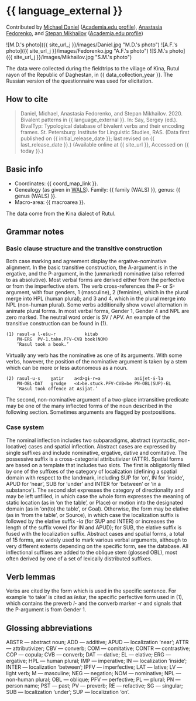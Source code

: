 # {{ language_external }}

Contributed by [Michael Daniel](https://mishadaniel.github.io/) ([Academia.edu profile](https://hse-ru.academia.edu/MichaelDaniel)), [Anastasia Fedorenko](https://www.hse.ru/org/persons/210290817
), and [Stepan Mikhailov](https://www.hse.ru/staff/sm) ([Academia.edu profile](https://scopus.academia.edu/StepanMikhailov))

![M.D.'s photo]({{ site_url_j }}/images/Daniel.jpg "M.D.'s photo")
![A.F.'s photo]({{ site_url_j }}/images/Fedorenko.jpg "A.F.'s photo")
![S.M.'s photo]({{ site_url_j }}/images/Mikhailov.jpg "S.M.'s photo")

The data were collected during the fieldtrips to the village of Kina, Rutul rayon of the Republic of Daghestan, in {{ data_collection_year }}. The Russian version of the questionnaire was used for elicitation.

## How to cite

> Daniel, Michael, Anastasia Fedorenko, and Stepan Mikhailov. 2020. Bivalent patterns in {{ language_external }}. In: Say, Sergey (ed.). BivalTyp: Typological database of bivalent verbs and their encoding frames. St. Petersburg: Institute for Linguistic Studies, RAS. (Data first published on {{ initial_release_date }}; last revised on {{ last_release_date }}.) (Available online at {{ site_url }}, Accessed on {{ today }}.)

## Basic info

- Coordinates: {{ coord_map_link }}.
- Genealogy (as given in [WALS](https://wals.info/)). Family: {{ family (WALS) }}, genus: {{ genus (WALS) }}.
- Macro-area: {{ macroarea }}.

The data come from the Kina dialect of Rutul.

## Grammar notes

### Basic clause structure and the transitive construction

Both case marking and agreement display the ergative-nominative alignment. In the basic transitive construction, the A-argument is in the ergative, and the P-argument, in the (unmarked) nominative (also referred to as absolutive). Most verbal forms are derived either from the perfective or from the imperfective stem. The verb cross-references the P- or S-argument, with four genders, 1 (masculine), 2 (feminine), which in the plural merge into HPL (human plural); and 3 and 4, which in the plural merge into NPL (non-human plural). Some verbs additionally show vowel alternation in animate plural forms. In most verbal forms, Gender 1, Gender 4 and NPL are zero marked. The neutral word order is SV / APV. An example of the transitive construction can be found in (1).

```
(1) rasul-a l-ešu-r           kitab
    PN-ERG  PV-1.take.PFV-CVB book(NOM)
    ‘Rasul took a book.’
```


Virtually any verb has the nominative as one of its arguments. With some verbs, however, the position of the nominative argument is taken by a stem which can be more or less autonomous as a noun.

```
(2) rasul-u-s    χatir    a<d>gɨ-r=a             asijet-ɨ-la
    PN-OBL-DAT   grudge   <4>be.stuck.PFV-CVB=be PN-OBL(SUP)-EL
    ‘Rasul took offence at Asijat.’
```

The second, non-nominative argument of a two-place intransitive predicate may be one of the many inflected forms of the noun described in the following section. Sometimes arguments are flagged by postpositions.

### Case system

The nominal inflection includes two subparadigms, abstract (syntactic, non-locative) cases and spatial inflection. Abstract cases are expressed by single suffixes and include nominative, ergative, dative and comitative. The possessive suffix is a cross-categorial attributivizer (ATTR). Spatial forms are based on a template that includes two slots. The first is obligatorily filled by one of the suffixes of the category of localization (defining a spatial domain with respect to the landmark, including SUP for ‘on’, IN for ‘inside’, APUD for ‘near’, SUB for ‘under’ and INTER for ‘between’ or ‘in a substance’). The second slot expresses the category of directionality and may be left unfilled, in which case the whole form expresses the meaning of static location (as in ‘on the table’, or Place) or motion into the designated domain (as in ‘on(to) the table’, or Goal). Otherwise, the form may be elative (as in ‘from the table’, or Source), in which case the localization suffix is followed by the elative suffix -*la* (for SUP and INTER) or increases the length of the suffix vowel (for IN and APUD); for SUB, the elative suffix is fused with the localization suffix. Abstract cases and spatial forms, a total of 15 forms, are widely used to mark various verbal arguments, although to very different extents depending on the specific form, see the database. All inflectional suffixes are added to the oblique stem (glossed OBL), most often derived by one of a set of lexically distributed suffixes.

## Verb lemmas

Verbs are cited by the form which is used in the specific sentence. For example ‘to take’ is cited as *lešur*, the specific perfective form used in (1), which contains the preverb *l*- and the converb marker -*r* and signals that the P-argument is from Gender 1.

## Glossing abbreviations

ABSTR — abstract noun; ADD — additive; APUD — localization ‘near’; ATTR — attributivizer; CBV — converb; COM — comitative; CONTR — contrastive; COP — copula; CVB — converb; DAT — dative; EL — elative; ERG — ergative; HPL — human plural; IMP — imperative; IN — localization ‘inside’; INTER — localization ‘between’; IPFV — imperfective; LAT — lative; LV — light verb; M — masculine; NEG — negation; NOM — nominative; NPL — non-human plural; OBL — oblique; PFV — perfective; PL — plural; PN — person name; PST — past; PV — preverb; RE — refactive; SG — singular; SUB — localization ‘under’;  SUP — localization ‘on’.
